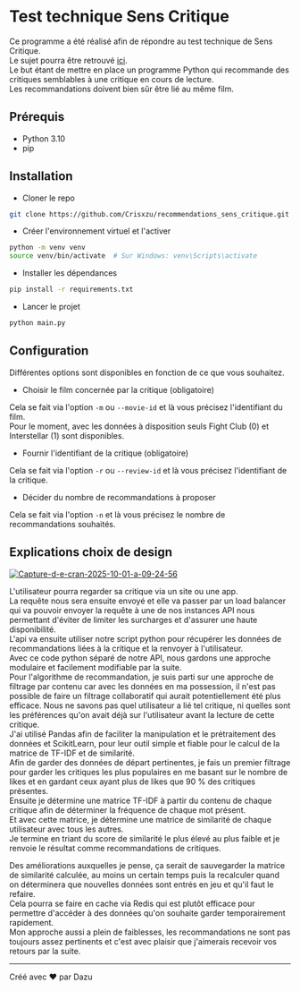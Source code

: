 # Test technique Sens Critique

Ce programme a été réalisé afin de répondre au test technique de Sens Critique.<br>
Le sujet pourra être retrouvé [ici](https://senscritique.notion.site/Data-26b153dee42880739411fb70d697a001).<br>
Le but étant de mettre en place un programme Python qui recommande des critiques semblables à une critique en cours de lecture.<br>
Les recommandations doivent bien sûr être lié au même film.

## Prérequis

- Python 3.10
- pip

## Installation

- Cloner le repo

```bash
git clone https://github.com/Crisxzu/recommendations_sens_critique.git
```

- Créer l'environnement virtuel et l'activer

```bash
python -m venv venv
source venv/bin/activate  # Sur Windows: venv\Scripts\activate
```

- Installer les dépendances

```bash
pip install -r requirements.txt
```

- Lancer le projet

```bash
python main.py
```

## Configuration

Différentes options sont disponibles en fonction de ce que vous souhaitez.

- Choisir le film concernée par la critique (obligatoire)

Cela se fait via l'option `-m` ou `--movie-id` et là vous précisez l'identifiant du film.<br>
Pour le moment, avec les données à disposition seuls Fight Club (0) et Interstellar (1) sont disponibles.<br>

- Fournir l'identifiant de la critique (obligatoire)

Cela se fait via l'option `-r` ou `--review-id` et là vous précisez l'identifiant de la critique.<br>

- Décider du nombre de recommandations à proposer

Cela se fait via l'option `-n` et là vous précisez le nombre de recommandations souhaités.<br>

## Explications choix de design 

<a href="https://ibb.co/gb7n3ndT"><img src="https://i.ibb.co/ZRJZVZS8/Capture-d-e-cran-2025-10-01-a-09-24-56.png" alt="Capture-d-e-cran-2025-10-01-a-09-24-56" border="0"></a>

L'utilisateur pourra regarder sa critique via un site ou une app.<br>
La requête nous sera ensuite envoyé et elle va passer par un load balancer qui va pouvoir envoyer la requête à une de nos instances API nous permettant d'éviter de limiter les surcharges et d'assurer une haute disponibilité.<br>
L'api va ensuite utiliser notre script python pour récupérer les données de recommandations liées à la critique et la renvoyer à l'utilisateur.<br>
Avec ce code python séparé de notre API, nous gardons une approche modulaire et facilement modifiable par la suite.<br>
Pour l'algorithme de recommandation, je suis parti sur une approche de filtrage par contenu car avec les données en ma possession, il n'est pas possible de faire un filtrage collaboratif qui aurait potentiellement été plus efficace. Nous ne savons pas quel utilisateur a lié tel critique, ni quelles sont les préférences qu'on avait déjà sur l'utilisateur avant la lecture de cette critique.<br>
J'ai utilisé Pandas afin de faciliter la manipulation et le prétraitement des données et ScikitLearn, pour leur outil simple et fiable pour le calcul de la matrice de TF-IDF et de similarité.<br>
Afin de garder des données de départ pertinentes, je fais un premier filtrage pour garder les critiques les plus populaires en me basant sur le nombre de likes et en gardant ceux ayant plus de likes que 90 % des critiques présentes.<br>
Ensuite je détermine une matrice TF-IDF à partir du contenu de chaque critique afin de déterminer la fréquence de chaque mot présent.<br>
Et avec cette matrice, je détermine une matrice de similarité de chaque utilisateur avec tous les autres.<br>
Je termine en triant du score de similarité le plus élevé au plus faible et je renvoie le résultat comme recommandations de critiques.<br>

Des améliorations auxquelles je pense, ça serait de sauvegarder la matrice de similarité calculée, au moins un certain temps puis la recalculer quand on déterminera que nouvelles données sont entrés en jeu et qu'il faut le refaire.<br>
Cela pourra se faire en cache via Redis qui est plutôt efficace pour permettre d'accéder à des données qu'on souhaite garder temporairement rapidement.<br>
Mon approche aussi a plein de faiblesses, les recommandations ne sont pas toujours assez pertinents et c'est avec plaisir que j'aimerais recevoir vos retours par la suite.

---

Créé avec ❤️ par Dazu
